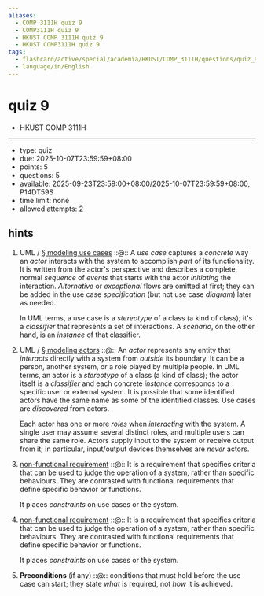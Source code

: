 ```yaml
---
aliases:
  - COMP 3111H quiz 9
  - COMP3111H quiz 9
  - HKUST COMP 3111H quiz 9
  - HKUST COMP3111H quiz 9
tags:
  - flashcard/active/special/academia/HKUST/COMP_3111H/questions/quiz_9
  - language/in/English
---
```


# quiz 9

- HKUST COMP 3111H

---

- type: quiz
- due: 2025-10-07T23:59:59+08:00
- points: 5
- questions: 5
- available: 2025-09-23T23:59:00+08:00/2025-10-07T23:59:59+08:00, P14DT59S
- time limit: none
- allowed attempts: 2

## hints

1. UML / [§ modeling use cases](../UML.md#modeling%20use%20cases) ::@:: A _use case_ captures a _concrete_ way an _actor_ interacts with the system to accomplish _part_ of its functionality. It is written from the actor's perspective and describes a complete, normal _sequence_ of _events_ that starts with the actor _initiating_ the interaction. _Alternative_ or _exceptional_ flows are omitted at first; they can be added in the use case _specification_ \(but not use case _diagram_\) later as needed. <p> In UML terms, a use case is a _stereotype_ of a class \(a kind of class\); it's a _classifier_ that represents a set of interactions. A _scenario_, on the other hand, is an _instance_ of that classifier. <!--SR:!2025-11-13,10,270!2025-11-10,7,250-->
2. UML / [§ modeling actors](../UML.md#modeling%20actors) ::@:: An _actor_ represents any entity that _interacts_ directly with a system from _outside_ its boundary. It can be a person, another system, or a role played by multiple people. In UML terms, an actor is a _stereotype_ of a class \(a kind of class\); the actor itself is a _classifier_ and each concrete _instance_ corresponds to a specific user or external system. It is possible that some identified actors have the same name as some of the identified classes. Use cases are _discovered_ from actors. <p> Each actor has one or more _roles_ when _interacting_ with the system. A single user may assume several distinct roles, and multiple users can share the same role. Actors supply input to the system or receive output from it; in particular, input/output devices themselves are _never_ actors. <!--SR:!2025-11-18,15,290!2025-11-18,15,290-->
3. [non-functional requirement](../../../../../general/non-functional%20requirement.md) ::@:: It is a requirement that specifies criteria that can be used to judge the operation of a system, rather than specific behaviours. They are contrasted with functional requirements that define specific behavior or functions. <p> It places _constraints_ on use cases or the system. <!--SR:!2025-11-19,16,290!2025-11-19,16,290-->
4. [non-functional requirement](../../../../../general/non-functional%20requirement.md) ::@:: It is a requirement that specifies criteria that can be used to judge the operation of a system, rather than specific behaviours. They are contrasted with functional requirements that define specific behavior or functions. <p> It places _constraints_ on use cases or the system. <!--SR:!2025-11-19,16,290!2025-11-19,16,290-->
5. __Preconditions__ \(if any\) ::@:: conditions that must hold before the use case can start; they state _what_ is required, not _how_ it is achieved. <!--SR:!2025-11-18,15,290!2025-11-18,15,290-->
